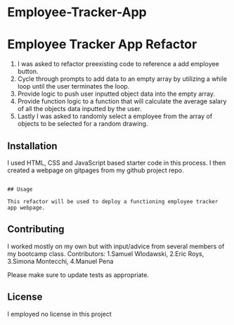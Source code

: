 # Employee-Tracker-App

# Employee Tracker App Refactor

1. I was asked to refactor preexisting code to reference a add employee button.
2. Cycle through prompts to add data to an empty array by utilizing a while loop until the user terminates the loop.
3. Provide logic to push user inputted object data into the empty array.
4. Provide function logic to a function that will calculate the average salary of all the objects data inputted by the user.
5. Lastly I was asked to randomly select a employee from the array of objects to be selected for a random drawing.

## Installation

I used HTML, CSS and JavaScript based starter code in this process. I then created a webpage on gitpages from my github project repo.
```

## Usage

This refactor will be used to deploy a functioning employee tracker app webpage.
```

## Contributing

I worked mostly on my own but with input/advice from several members of my bootcamp class.
Contributors:
      1.Samuel Wlodawski,
      2.Eric Roys,
      3.Simona Montecchi,
      4.Manuel Pena

Please make sure to update tests as appropriate.

## License

I employed no license in this project